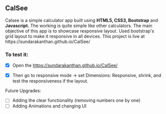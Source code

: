 <h2>CalSee</h2>
Calsee is a simple calculator app built using <strong>HTML5, CSS3, Bootstrap</strong> and <strong>Javascript.</strong>
The working is quite simple like other calculators. 
The main objective of this app is to showcase responsive layout.
Used bootstrap's grid layout to make it responsive in all devices.
This project is live at https://sundarakanthan.github.io/CalSee/ 
<h3>To test it:</h3>

  - [x] Open the https://sundarakanthan.github.io/CalSee/ 
  - [x] Then go to responsive mode -> set Dimensions: Responsive, shrink, and test the responsiveness if the layout.
 



Future Upgrades:
 - [ ] Adding the clear functionality (removing numbers one by one)
 - [ ] Adding Animations and changing UI
